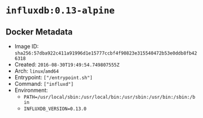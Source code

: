 # `influxdb:0.13-alpine`

## Docker Metadata

- Image ID: `sha256:57dba922c411a91996d1e15777ccbf4f90823e315540472b53e0ddb8fb426318`
- Created: `2016-08-30T19:49:54.749807555Z`
- Arch: `linux`/`amd64`
- Entrypoint: `["/entrypoint.sh"]`
- Command: `["influxd"]`
- Environment:
  - `PATH=/usr/local/sbin:/usr/local/bin:/usr/sbin:/usr/bin:/sbin:/bin`
  - `INFLUXDB_VERSION=0.13.0`
